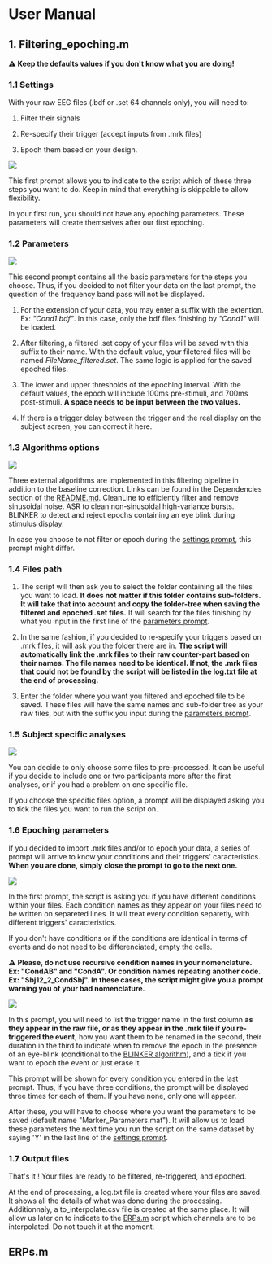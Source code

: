 # User Manual

## 1. Filtering_epoching.m

**⚠️ Keep the defaults values if you don't know what you are doing!**

### 1.1 Settings

With your raw EEG files (.bdf or .set 64 channels only), you will need to:

1) Filter their signals

2) Re-specify their trigger (accept inputs from .mrk files)

3) Epoch them based on your design.

![](Screenshots/1.png)

This first prompt allows you to indicate to the script which of these three steps you want to do. Keep in mind that everything is skippable to allow flexibility.

In your first run, you should not have any epoching parameters. These parameters will create themselves after our first epoching.

### 1.2 Parameters

![](Screenshots/2.png)

This second prompt contains all the basic parameters for the steps you choose.
Thus, if you decided to not filter your data on the last prompt, the question of the frequency band pass will not be displayed.

1) For the extension of your data, you may enter a suffix with the extention. Ex: *"Cond1.bdf"*. In this case, only the bdf files finishing by *"Cond1"* will be loaded.

2) After filtering, a filtered .set copy of your files will be saved with this suffix to their name.
With the default value, your filetered files will be named *FileName_filtered.set*.
The same logic is applied for the saved epoched files.

3) The lower and upper thresholds of the epoching interval. With the default values, the epoch will include 100ms pre-stimuli, and 700ms post-stimuli.
**A space needs to be input between the two values.**

4) If there is a trigger delay between the trigger and the real display on the subject screen, you can correct it here.

### 1.3 Algorithms options

![](Screenshots/3.png)

Three external algorithms are implemented in this filtering pipeline in addition to the baseline correction. Links can be found in the Dependencies section of the [README.md](README.md).
CleanLine to efficiently filter and remove sinusoidal noise.
ASR to clean non-sinusoidal high-variance bursts.
BLINKER to detect and reject epochs containing an eye blink during stimulus display.

In case you choose to not filter or epoch during the [settings prompt](#11-settings), this prompt might differ.

### 1.4 Files path

1) The script will then ask you to select the folder containing all the files you want to load. **It does not matter if this folder contains sub-folders.
It will take that into account and copy the folder-tree when saving the filtered and epoched .set files.**
It will search for the files finishing by what you input in the first line of the [parameters prompt](#12-parameters).

2) In the same fashion, if you decided to re-specify your triggers based on .mrk files, it will ask you the folder there are in.
**The script will automatically link the .mrk files to their raw counter-part based on their names.
The file names need to be identical. If not, the .mrk files that could not be found by the script will be listed in the log.txt file at the end of processing.**

3) Enter the folder where you want you filtered and epoched file to be saved.
These files will have the same names and sub-folder tree as your raw files, but with the suffix you input during the [parameters prompt](#12-parameters).

### 1.5 Subject specific analyses

![](Screenshots/4.png)

You can decide to only choose some files to pre-processed. It can be useful if you decide to include one or two participants more after the first analyses, or if you had a problem on one specific file.

If you choose the specific files option, a prompt will be displayed asking you to tick the files you want to run the script on.

### 1.6 Epoching parameters

If you decided to import .mrk files and/or to epoch your data, a series of prompt will arrive to know your conditions and their triggers' caracteristics. 
**When you are done, simply close the prompt to go to the next one.**

![](Screenshots/5.png)

In the first prompt, the script is asking you if you have different conditions within your files. Each condition names as they appear on your files need to be written on separeted lines. It will treat every condition separetly, with different triggers' caracteristics.

If you don't have conditions or if the conditions are identical in terms of events and do not need to be differenciated, empty the cells.

**⚠️ Please, do not use recursive condition names in your nomenclature. Ex: "CondAB" and "CondA". Or condition names repeating another code. Ex: "Sbj12_2_CondSbj". In these cases, the script might give you a prompt warning you of your bad nomenclature.**


![](Screenshots/6.png)

In this prompt, you will need to list the trigger name in the first column **as they appear in the raw file, or as they appear in the .mrk file if you re-triggered the event**, how you want them to be renamed in the second, their duration in the third to indicate when to remove the epoch in the presence of an eye-blink (conditional to the [BLINKER algorithm](#13-algorithms-options)), and a tick if you want to epoch the event or just erase it.

This prompt will be shown for every condition you entered in the last prompt. Thus, if you have three conditions, the prompt will be displayed three times for each of them. If you have none, only one will appear.

After these, you will have to choose where you want the parameters to be saved (default name "Marker_Parameters.mat"). It will allow us to load these parameters the next time you run the script on the same dataset by saying 'Y' in the last line of the [settings prompt](#11-settings).

### 1.7 Output files

That's it ! Your files are ready to be filtered, re-triggered, and epoched.

At the end of processing, a log.txt file is created where your files are saved. It shows all the details of what was done during the processing. Additionnaly, a to_interpolate.csv file is created at the same place. It will allow us later on to indicate to the [ERPs.m](ERPs.m) script which channels are to be interpolated. Do not touch it at the moment.

## ERPs.m

